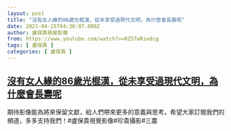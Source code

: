 ```yaml
---
layout: post
title: "沒有女人緣的86歲光棍漢，從未享受過現代文明，為什麼會長壽呢"
date: 2021-04-25T04:30:07.000Z
author: 盧保貴視覺影像
from: https://www.youtube.com/watch?v=RZ5TwRiedcg
tags: [ 盧保貴 ]
categories: [ 盧保貴 ]
---
```

<!--1619325007000-->
[沒有女人緣的86歲光棍漢，從未享受過現代文明，為什麼會長壽呢](https://www.youtube.com/watch?v=RZ5TwRiedcg)
------

<div>
期待影像能為將來保留文獻，給人們帶來更多的意義與思考。希望大家訂閱我們的頻道，多多支持我們！#盧保貴視覺影像#珍貴攝影#三農
</div>
